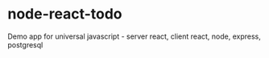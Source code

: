 # node-react-todo
Demo app for universal javascript - server react, client react, node, express, postgresql
